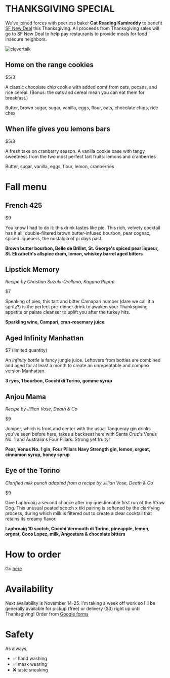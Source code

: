 # THANKSGIVING SPECIAL

We've joined forces with peerless baker **Cat Reading Kamireddy** to benefit [SF New Deal](https://sfnewdeal.org/) this Thanksgiving. All proceeds from Thanksgiving sales will go to SF New Deal to help pay restaurants to provide meals for food insecure neighbors.


![clevertalk](https://user-images.githubusercontent.com/1060688/99894516-5671f900-2c39-11eb-975e-efd707599250.jpg)

## Home on the range cookies
$5/3

A classic chocolate chip cookie with added oomf from oats, pecans, and rice cereal. (Bonus: the oats and cereal mean you can eat them for breakfast.)

Butter, brown sugar, sugar, vanilla, eggs, flour, oats, chocolate chips, rice chex

## When life gives you lemons bars
$5/3

A fresh take on cranberry season. A vanilla cookie base with tangy sweetness from the two most perfect tart fruits: lemons and cranberries

Butter, sugar, vanilla, eggs, flour, lemon, cranberries

# Fall menu

## French 425
$9

You know I had to do it: this drink tastes like pie. This rich, velvety cocktail has it all: double-filtered brown butter-infused bourbon, pear cognac, spiced liqueuers, the nostalgia of pi days past.

**Brown butter bourbon, Belle de Brillet, St. George's spiced pear liqueur, St. Elizabeth's allspice dram, lemon, whiskey barrel aged bitters**

## Lipstick Memory
_Recipe by Christian Suzuki-Orellana, Kagano Popup_

$7

Speaking of pies, this tart and bitter Camapari number (dare we call it a spritz?) is the perfect pre-dinner drink to awaken your Thanksgiving appetite or palate cleanser to uplift you after the turkey hits.

**Sparkling wine, Campari, cran-rosemary juice**

## Aged Infinity Manhattan
$7 (limited quantity)

An _infinity bottle_ is fancy jungle juice. Leftovers from bottles are combined and aged for at least a month to create an unrepeatable and complex version Manhattan.

**3 ryes, 1 bourbon, Cocchi di Torino, gomme syrup**


## Anjou Mama
_Recipe by Jillian Vose, Death & Co_

$9

Juniper, which is front and center with the usual Tanqueray gin drinks you've seen before here, takes a backseat here with Santa Cruz's Venus No. 1 and Australia's Four Pillars. Strong yet fruity!

**Pear, Venus No. 1 gin, Four Pillars Navy Strength gin, lemon, orgeat, cinnamon syrup, honey syrup**

## Eye of the Torino
_Clarified milk punch adapted from a recipe by Jillian Vose, Death & Co_

$9

Give Laphroaig a second chance after my questionable first run of the Straw Dog. This unusual peated scotch x tiki pairing is softened by the clarifying process, during which milk is filtered out to create a clear cocktail that retains its creamy flavor.

**Laphroaig 10 scotch, Cocchi Vermouth di Torino, pineapple, lemon, orgeat, Coco Lopez, milk, Angostura & chocolate bitters**

# How to order
Go [here](https://forms.gle/M8E2oLhnAe4WVYHW9)

# Availability
Next availability is November 14-25. I'm taking a week off work so I'll be generally available for pickup (free) or delivery ($3) right up until Thanksgiving!
Order from [Google forms](https://forms.gle/M8E2oLhnAe4WVYHW9)

# Safety
As always,

* ✅ hand washing
* ✅ mask wearing
* ❌ taste sneaking


